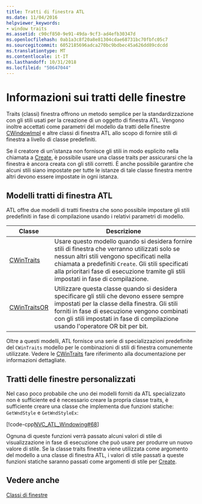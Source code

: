 ```yaml
---
title: Tratti di finestra ATL
ms.date: 11/04/2016
helpviewer_keywords:
- window traits
ms.assetid: c90cf850-9e91-49da-9cf3-ad4efb30347d
ms.openlocfilehash: 0ab1a3c8f20a8e81304cdae68731bc70fbfc05c7
ms.sourcegitcommit: 6052185696adca270bc9bdbec45a626dd89cdcdd
ms.translationtype: MT
ms.contentlocale: it-IT
ms.lasthandoff: 10/31/2018
ms.locfileid: "50647044"
---
```

# <a name="understanding-window-traits"></a>Informazioni sui tratti delle finestre

Traits (classi) finestra offrono un metodo semplice per la standardizzazione con gli stili usati per la creazione di un oggetto di finestra ATL. Vengono inoltre accettati come parametri del modello da tratti delle finestre [CWindowImpl](../atl/reference/cwindowimpl-class.md) e altre classi di finestra ATL allo scopo di fornire stili di finestra a livello di classe predefiniti.

Se il creatore di un'istanza non fornisce gli stili in modo esplicito nella chiamata a [Create](../atl/reference/cwindowimpl-class.md#create), è possibile usare una classe traits per assicurarsi che la finestra è ancora creata con gli stili corretti. È anche possibile garantire che alcuni stili siano impostate per tutte le istanze di tale classe finestra mentre altri devono essere impostate in ogni istanza.

## <a name="atl-window-traits-templates"></a>Modelli tratti di finestra ATL

ATL offre due modelli di tratti finestra che sono possibile impostare gli stili predefiniti in fase di compilazione usando i relativi parametri di modello.

|Classe|Descrizione|
|-----------|-----------------|
|[CWinTraits](../atl/reference/cwintraits-class.md)|Usare questo modello quando si desidera fornire stili di finestra che verranno utilizzati solo se nessun altri stili vengono specificati nella chiamata a predefiniti `Create`. Gli stili specificati alla prioritari fase di esecuzione tramite gli stili impostati in fase di compilazione.|
|[CWinTraitsOR](../atl/reference/cwintraitsor-class.md)|Utilizzare questa classe quando si desidera specificare gli stili che devono essere sempre impostati per la classe della finestra. Gli stili forniti in fase di esecuzione vengono combinati con gli stili impostati in fase di compilazione usando l'operatore OR bit per bit.|

Oltre a questi modelli, ATL fornisce una serie di specializzazioni predefinite del `CWinTraits` modello per le combinazioni di stili di finestra comunemente utilizzate. Vedere le [CWinTraits](../atl/reference/cwintraits-class.md) fare riferimento alla documentazione per informazioni dettagliate.

## <a name="custom-window-traits"></a>Tratti delle finestre personalizzati

Nel caso poco probabile che uno dei modelli forniti da ATL specializzato non è sufficiente ed è necessario creare la propria classe traits, è sufficiente creare una classe che implementa due funzioni statiche: `GetWndStyle` e `GetWndStyleEx`:

[!code-cpp[NVC_ATL_Windowing#68](../atl/codesnippet/cpp/understanding-window-traits_1.h)]

Ognuna di queste funzioni verrà passato alcuni valori di stile di visualizzazione in fase di esecuzione che può usare per produrre un nuovo valore di stile. Se la classe traits finestra viene utilizzata come argomento del modello a una classe di finestra ATL, i valori di stile passati a queste funzioni statiche saranno passati come argomenti di stile per [Create](../atl/reference/cwindowimpl-class.md#create).

## <a name="see-also"></a>Vedere anche

[Classi di finestre](../atl/atl-window-classes.md)

